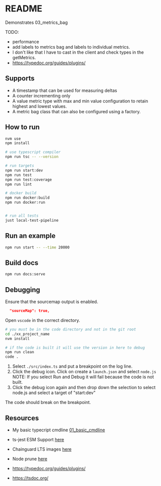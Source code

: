 # README

Demonstrates 03_metrics_bag

TODO:

- performance
- add labels to metrics bag and labels to individual metrics.
- I don't like that I have to cast in the client and check types in the getMetrics.
- https://typedoc.org/guides/plugins/

## Supports

- A timestamp that can be used for measuring deltas
- A counter incrementing only
- A value metric type with max and min value configuration to retain highest and lowest values.
- A metric bag class that can also be configured using a factory.

## How to run

```sh
nvm use
npm install

# use typescript compiler
npm run tsc -- --version

# run targets
npm run start:dev
npm run test
npm run test:coverage
npm run lint

# docker build
npm run docker:build
npm run docker:run


# run all tests
just local-test-pipeline
```

## Run an example

```sh
npm run start -- --time 20000
```

## Build docs

```sh
npm run docs:serve
```

## Debugging

Ensure that the sourcemap output is enabled.

```json
  "sourceMap": true,
```

Open `vscode` in the correct directory.

```sh
# you must be in the code directory and not in the git root
cd ./xx_project_name
nvm install

# if the code is built it will use the version in here to debug
npm run clean
code .
```

1. Select `./src/index.ts` and put a breakpoint on the log line.
2. Click the debug icon. Click on create a `launch.json` and select `node.js` NOTE: If you select Run and Debug it will fail because the code is not built.
3. Click the debug icon again and then drop down the selection to select node.js and select a target of "start:dev"

The code should break on the breakpoint.

## Resources

- My basic typecript cmdline [01_basic_cmdline](https://github.com/chrisguest75/typescript_examples/tree/master/01_basic_cmdline)
- ts-jest ESM Support [here](https://kulshekhar.github.io/ts-jest/docs/guides/esm-support/#support-mts-extension)

- Chainguard LTS images [here](https://images.chainguard.dev/directory/image/node-lts/versions)
- Node prune [here](https://github.com/tj/node-prune/tree/master)

- https://typedoc.org/guides/plugins/
- https://tsdoc.org/